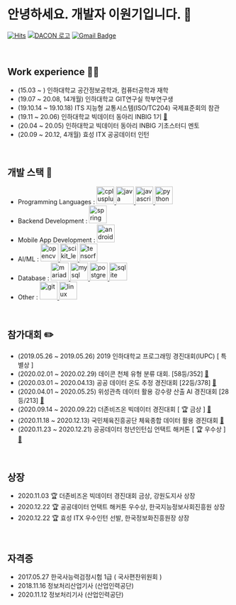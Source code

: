 # 안녕하세요. 개발자 이원기입니다. 👋

  [![Hits](https://hits.seeyoufarm.com/api/count/incr/badge.svg?url=https%3A%2F%2Fgithub.com%2FLeewongi0731&count_bg=%233D8AC8&title_bg=%23555555&icon=&icon_color=%23E7E7E7&title=Visit&edge_flat=false)](https://hits.seeyoufarm.com) [![DACON 로고](https://user-images.githubusercontent.com/48685242/102975677-c5e24d80-4543-11eb-8c38-c129f1ea2580.png)](https://dacon.io/myprofile/400467/home/) [![Gmail Badge](https://img.shields.io/badge/Gmail-d14836?style=flat-square&logo=Gmail&logoColor=white&link=mailto:wglee0732@gmail.com)](mailto:wglee0732@gmail.com) 

<br>

## Work experience 🏃‍♂️

  - (15.03 ~ ) 인하대학교 공간정보공학과, 컴퓨터공학과 재학
  - (19.07 ~ 20.08, 14개월) 인하대학교 GIT연구실 학부연구생
  - (19.10.14 ~ 19.10.18) ITS 지능형 교통시스템(ISO/TC204) 국제표준회의 참관
  - (19.11 ~ 20.06) 인하대학교 빅데이터 동아리 INBIG 1기 [🔗](https://inbig.github.io/)
  - (20.04 ~ 20.05) 인하대학교 빅데이터 동아리 INBIG 기초스터디 멘토
  - (20.09 ~ 20.12, 4개월) 효성 ITX 공공데이터 인턴

<br>

## 개발 스택 🧩

  - Programming Languages : <a href="https://www.w3schools.com/cpp/" target="_blank"> <img src="https://devicons.github.io/devicon/devicon.git/icons/cplusplus/cplusplus-original.svg" alt="cplusplus" width="40" height="40"/> </a> <a href="https://www.java.com" target="_blank"> <img src="https://devicons.github.io/devicon/devicon.git/icons/java/java-original-wordmark.svg" alt="java" width="40" height="40"/> </a> <a href="https://developer.mozilla.org/en-US/docs/Web/JavaScript" target="_blank"> <img src="https://devicons.github.io/devicon/devicon.git/icons/javascript/javascript-original.svg" alt="javascript" width="40" height="40"/> </a> <a href="https://www.python.org" target="_blank"> <img src="https://devicons.github.io/devicon/devicon.git/icons/python/python-original.svg" alt="python" width="40" height="40"/> </a>
  - Backend Development : <a href="https://spring.io/" target="_blank"> <img src="https://www.vectorlogo.zone/logos/springio/springio-icon.svg" alt="spring" width="40" height="40"/> </a>
  - Mobile App Development : <a href="https://developer.android.com" target="_blank"> <img src="https://devicons.github.io/devicon/devicon.git/icons/android/android-original-wordmark.svg" alt="android" width="40" height="40"/> </a>
  - AI/ML : <a href="https://opencv.org/" target="_blank"> <img src="https://www.vectorlogo.zone/logos/opencv/opencv-icon.svg" alt="opencv" width="40" height="40"/> </a> <a href="https://scikit-learn.org/" target="_blank"> <img src="https://upload.wikimedia.org/wikipedia/commons/0/05/Scikit_learn_logo_small.svg" alt="scikit_learn" width="40" height="40"/> </a> <a href="https://www.tensorflow.org" target="_blank"> <img src="https://www.vectorlogo.zone/logos/tensorflow/tensorflow-icon.svg" alt="tensorflow" width="40" height="40"/> </a>
  - Database : <a href="https://mariadb.org/" target="_blank"> <img src="https://www.vectorlogo.zone/logos/mariadb/mariadb-icon.svg" alt="mariadb" width="40" height="40"/> </a> <a href="https://www.mysql.com/" target="_blank"> <img src="https://devicons.github.io/devicon/devicon.git/icons/mysql/mysql-original-wordmark.svg" alt="mysql" width="40" height="40"/> </a> <a href="https://www.postgresql.org" target="_blank"> <img src="https://devicons.github.io/devicon/devicon.git/icons/postgresql/postgresql-original-wordmark.svg" alt="postgresql" width="40" height="40"/> </a> <a href="https://www.sqlite.org/" target="_blank"> <img src="https://www.vectorlogo.zone/logos/sqlite/sqlite-icon.svg" alt="sqlite" width="40" height="40"/> </a>
  - Other : <a href="https://git-scm.com/" target="_blank"> <img src="https://www.vectorlogo.zone/logos/git-scm/git-scm-icon.svg" alt="git" width="40" height="40"/> </a> <a href="https://www.linux.org/" target="_blank"> <img src="https://devicons.github.io/devicon/devicon.git/icons/linux/linux-original.svg" alt="linux" width="40" height="40"/> </a>

<br>

## 참가대회 ✏️

  - (2019.05.26 ~ 2019.05.26) 2019 인하대학교 프로그래밍 경진대회(IUPC) [ 특별상 ]
  - (2020.02.01 ~ 2020.02.29) 데이콘 천체 유형 분류 대회. [58등/352] [🔗](https://github.com/Leewongi0731/DACON_CelestialClassification)
  - (2020.03.01 ~ 2020.04.13) 공공 데이터 온도 추정 경진대회 [22등/378] [🔗](https://github.com/Leewongi0731/DACON_MeasuringTemperature)
  - (2020.04.01 ~ 2020.05.25) 위성관측 데이터 활용 강수량 산출 AI 경진대회 [28등/213] [🔗](https://github.com/Leewongi0731/DACON_PredictionPrecipitation)
  - (2020.09.14 ~ 2020.09.22) 더존비즈온 빅데이터 경진대회 [ 🏆 금상 ]  [🔗](https://github.com/Leewongi0731/BigdataCompetition)
  - (2020.11.18 ~ 2020.12.13) 국민체육진흥공단 체육종합 데이터 활용 경진대회 [🔗](https://github.com/Leewongi0731/DataCompetition_ExercisePharmacist)
  - (2020.11.23 ~ 2020.12.21) 공공데이터 청년인턴십 언택트 해커톤 [ 🏆 우수상 ] [🔗](https://github.com/Leewongi0731/PublicDataHackerton_SeeNear)

<br>

## 상장

  - 2020.11.03 🏆 더존비즈온 빅데이터 경진대회 금상, 강원도지사 상장
  - 2020.12.22 🏆 공공데이터 언택트 해커톤 우수상, 한국지능정보사회진흥원 상장
  - 2020.12.22 🏆 효성 ITX 우수인턴 선발, 한국정보화진흥원장 상장

<br>

## 자격증
  - 2017.05.27 한국사능력검정시험 1급 ( 국사편찬위원회 )
  - 2018.11.16 정보처리산업기사 (산업인력공단)
  - 2020.11.12 정보처리기사 (산업인력공단)